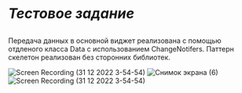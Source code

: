 # _Тестовое задание_
##
Передача данных в основной виджет реализована с помощью отдленого класса Data с использованием ChangeNotifers.
Паттерн скелетон реализован без сторонних библиотек.



![Screen Recording (31 12 2022 3-54-54)](https://user-images.githubusercontent.com/99863500/210111170-cda819f3-1e1d-471c-9431-0dc1efb3f142.gif)
![Снимок экрана (6)](https://user-images.githubusercontent.com/99863500/210111248-9408b13b-0ac5-4bb5-8d33-6ba79d01c1ec.png)
![Screen Recording (31 12 2022 3-54-54)](https://user-images.githubusercontent.com/99863500/210111308-acf09774-1cac-48a7-8ea8-dba739df048f.gif)



